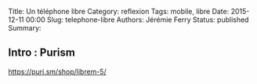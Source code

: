 Title: Un téléphone libre
Category: reflexion
Tags: mobile, libre
Date: 2015-12-11 00:00
Slug: telephone-libre
Authors: Jérémie Ferry
Status: published
Summary:

## Intro : Purism

https://puri.sm/shop/librem-5/
